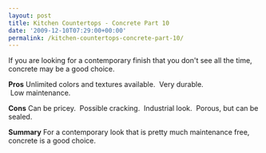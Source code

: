 ```yaml
---
layout: post
title: Kitchen Countertops - Concrete Part 10
date: '2009-12-10T07:29:00+00:00'
permalink: /kitchen-countertops-concrete-part-10/
---
```

<div class="separator" style="clear: both; text-align: center;"><a style="clear: right; float: right; margin-bottom: 1em; margin-left: 1em;" href="http://1.bp.blogspot.com/_7AGTcxqqYm8/Sx_BIQcGmHI/AAAAAAAAAHg/NU-FAmMSq0w/s1600-h/imagesconc.jpg"><img src="http://1.bp.blogspot.com/_7AGTcxqqYm8/Sx_BIQcGmHI/AAAAAAAAAHg/NU-FAmMSq0w/s320/imagesconc.jpg" alt="" border="0" /></a></div>
If you are looking for a contemporary finish that you don't see all the time, concrete may be a good choice.

<strong>Pros</strong>
Unlimited colors and textures available.  Very durable.  Low maintenance.

<strong>Cons</strong>
Can be pricey.  Possible cracking.  Industrial look.  Porous, but can be sealed.

<strong>Summary</strong>
For a contemporary look that is pretty much maintenance free, concrete is a good choice.
